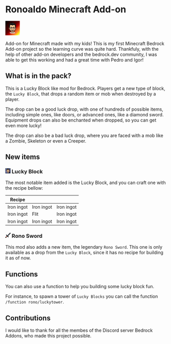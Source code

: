 # Ronoaldo Minecraft Add-on 

![Ronoaldo Addon](RP/pack_icon.png)

Add-on for Minecraft made with my kids! This is my first Minecraft Bedrock
Add-on project so the learning curve was quite hard. Thankfuly, with the help
of other add-on developers and the bedrock.dev community, I was able to get
this working and had a great time with Pedro and Igor!

## What is in the pack?

This is a Lucky Block like mod for Bedrock. Players get a new type of block,
the `Lucky Block`, that drops a random item or mob when destroyed by a
player.

The drop can be a good luck drop, with one of hundreds of possible items,
including simple ones, like doors, or advanced ones, like a diamond sword.
Equipment drops can also be enchanted when dropped, so you can get even more
lucky!

The drop can also be a bad luck drop, where you are faced with a mob like a
Zombie, Skeleton or even a Creeper.

## New items

### ![Lucky Block](RP/textures/blocks/ronoaldo.png) Lucky Block 

The most notable item added is the Lucky Block, and you can craft one with
the recipe bellow:

Recipe     |            | &nbsp;
-----------|------------|------------
Iron ingot | Iron ingot | Iron ingot
Iron ingot | Flit       | Iron ingot
Iron ingot | Iron ingot | Iron ingot

### ![Rono Sword](RP/textures/items/rono_sword.png) Rono Sword

This mod also adds a new item, the legendary `Rono Sword`. This one is only
available as a drop from the `Lucky Block`, since it has no recipe for
building it as of now.


## Functions

You can also use a function to help you building some lucky block fun.

For instance, to spawn a tower of `Lucky Blocks` you can call the function
`/function rono/luckytower`.

## Contributions

I would like to thank for all the membes of the Discord server Bedrock
Addons, who made this project possible.
